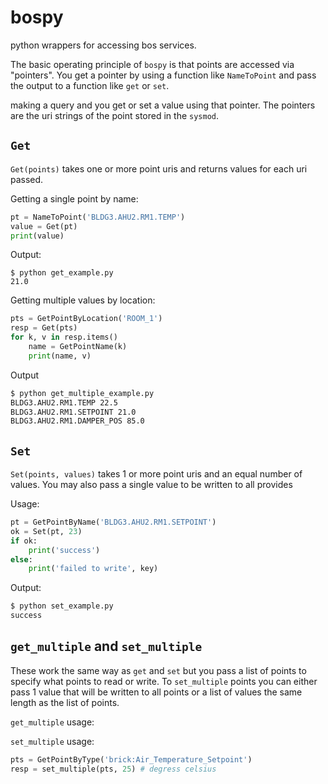 # bospy
python wrappers for accessing bos services.

The basic operating principle of `bospy` is that points are accessed via "pointers". You get a pointer by using a function like `NameToPoint` and pass the output to a function like `get` or `set`.

making a query and you get or set a value using that pointer. The pointers are the uri strings of the point stored in the `sysmod`. 

## `Get`
`Get(points)` takes one or more point uris and returns values for each uri passed.

Getting a single point by name:
``` python
pt = NameToPoint('BLDG3.AHU2.RM1.TEMP')
value = Get(pt)
print(value)
```
Output:
``` shell
$ python get_example.py
21.0
```
Getting multiple values by location:
```python
pts = GetPointByLocation('ROOM_1')
resp = Get(pts)
for k, v in resp.items()
    name = GetPointName(k)
    print(name, v)
```
Output
``` bash
$ python get_multiple_example.py
BLDG3.AHU2.RM1.TEMP 22.5
BLDG3.AHU2.RM1.SETPOINT 21.0
BLDG3.AHU2.RM1.DAMPER_POS 85.0
```

## `Set`
`Set(points, values)` takes 1 or more point uris and an equal number of values. You may also pass a single value to be written to all provides 

Usage:
``` python
pt = GetPointByName('BLDG3.AHU2.RM1.SETPOINT')
ok = Set(pt, 23)
if ok:
    print('success')
else:
    print('failed to write', key)
```
Output:
``` bash
$ python set_example.py
success
```
## `get_multiple` and `set_multiple`
These work the same way as `get` and `set` but you pass a list of points to specify what points to read or write. To `set_multiple` points you can either pass 1 value that will be written to all points or a list of values the same length as the list of points. 

`get_multiple` usage:


`set_multiple` usage:
```python
pts = GetPointByType('brick:Air_Temperature_Setpoint')
resp = set_multiple(pts, 25) # degress celsius
```
